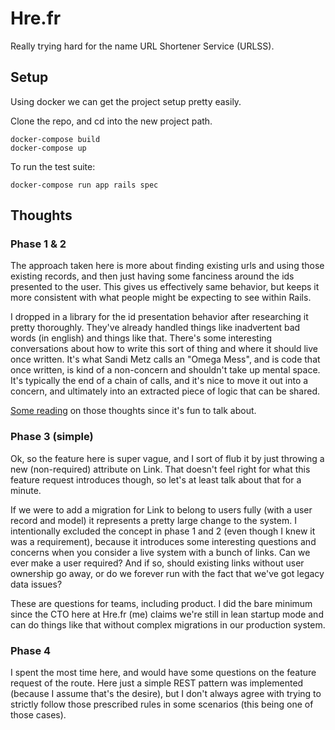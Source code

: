 Hre.fr
======

Really trying hard for the name URL Shortener Service (URLSS).

## Setup

Using docker we can get the project setup pretty easily.

Clone the repo, and cd into the new project path.

```shell
docker-compose build
docker-compose up
```

To run the test suite:

```shell
docker-compose run app rails spec
```

## Thoughts

### Phase 1 & 2

The approach taken here is more about finding existing urls and using those existing records, and then just having some
fanciness around the ids presented to the user. This gives us effectively same behavior, but keeps it more consistent
with what people might be expecting to see within Rails.

I dropped in a library for the id presentation behavior after researching it pretty thoroughly. They've already handled
things like inadvertent bad words (in english) and things like that. There's some interesting conversations about how to
write this sort of thing and where it should live once written. It's what Sandi Metz calls an "Omega Mess", and is code
that once written, is kind of a non-concern and shouldn't take up mental space. It's typically the end of a chain of
calls, and it's nice to move it out into a concern, and ultimately into an extracted piece of logic that can be shared.

[Some reading](http://mattbriggs.net/blog/2013/04/19/sometimes-its-ok-to-leave-a-mess/) on those thoughts since it's fun
to talk about.

### Phase 3 (simple)

Ok, so the feature here is super vague, and I sort of flub it by just throwing a new (non-required) attribute on Link.
That doesn't feel right for what this feature request introduces though, so let's at least talk about that for a minute.

If we were to add a migration for Link to belong to users fully (with a user record and model) it represents a pretty
large change to the system. I intentionally excluded the concept in phase 1 and 2 (even though I knew it was a
requirement), because it introduces some interesting questions and concerns when you consider a live system with a bunch
of links. Can we ever make a user required? And if so, should existing links without user ownership go away, or do we
forever run with the fact that we've got legacy data issues?

These are questions for teams, including product. I did the bare minimum since the CTO here at Hre.fr (me) claims we're
still in lean startup mode and can do things like that without complex migrations in our production system.   

### Phase 4

I spent the most time here, and would have some questions on the feature request of the route. Here just a simple REST
pattern was implemented (because I assume that's the desire), but I don't always agree with trying to strictly follow
those prescribed rules in some scenarios (this being one of those cases).
